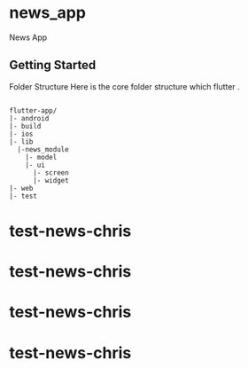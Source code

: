 # news_app

News App

## Getting Started

Folder Structure
Here is the core folder structure which flutter .
```

flutter-app/
|- android
|- build
|- ios
|- lib
  |-news_module
    |- model
    |- ui
      |- screen
      |- widget
|- web
|- test
```
# test-news-chris
# test-news-chris
# test-news-chris
# test-news-chris
